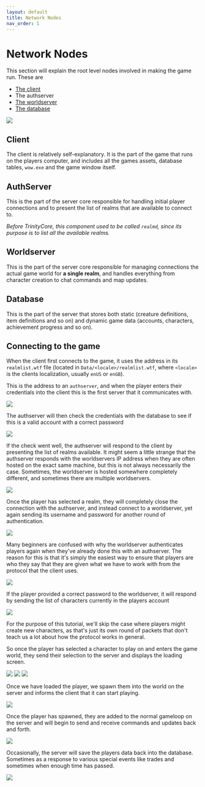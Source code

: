 ```yaml
---
layout: default
title: Network Nodes
nav_order: 1
---
```


# Network Nodes

This section will explain the root level nodes involved in making the game run. These are

- [The client](./client)
- The authserver
- [The worldserver](./worldserver)
- [The database](./database)

<img src="https://i.imgur.com/AMEWUrv.png">

## Client

The client is relatively self-explanatory. It is the part of the game that runs on the players computer, and includes all the games assets, database tables, `wow.exe` and the game window itself.

## AuthServer

This is the part of the server core responsible for handling initial player connections and to present the list of realms that are available to connect to.

_Before TrinityCore, this component used to be called `realmd`, since its purpose is to list all the available realms._

## Worldserver

This is the part of the server core responsible for managing connections the actual game world for **a single realm**, and handles everything from character creation to chat commands and map updates.

## Database

This is the part of the server that stores both static (creature definitions, item definitions and so on) and dynamic game data (accounts, characters, achievement progress and so on).

## Connecting to the game

When the client first connects to the game, it uses the address in its `realmlist.wtf` file (located in `Data/<locale>/realmlist.wtf`, where `<locale>` is the clients localization, usually `enUS` or `enGB`).

This is the address to an `authserver`, and when the player enters their credentials into the client this is the first server that it communicates with.

<img src="https://i.imgur.com/d8sX07b.png">

The authserver will then check the credentials with the database to see if this is a valid account with a correct password

<img src="https://i.imgur.com/cTHo3cO.png">

If the check went well, the authserver will respond to the client by presenting the list of realms available. It might seem a little strange that the authserver responds with the worldservers IP address when they are often hosted on the exact same machine, but this is not always necessarily the case. Sometimes, the worldserver is hosted somewhere completely different, and sometimes there are multiple worldservers.

<img src="https://i.imgur.com/nmZ2q73.png">

Once the player has selected a realm, they will completely close the connection with the authserver, and instead connect to a worldserver, yet again sending its username and password for another round of authentication.

<img src="https://i.imgur.com/6NDV0VE.png">

Many beginners are confused with why the worldserver authenticates players again when they've already done this with an authserver. The reason for this is that it's simply the easiest way to ensure that players are who they say that they are given what we have to work with from the protocol that the client uses.

<img src="https://i.imgur.com/SfMXZaE.png">

If the player provided a correct password to the worldserver, it will respond by sending the list of characters currently in the players account

<img src="https://i.imgur.com/CScoKOk.png">

For the purpose of this tutorial, we'll skip the case where players might create new characters, as that's just its own round of packets that don't teach us a lot about how the protocol works in general.

So once the player has selected a character to play on and enters the game world, they send their selection to the server and displays the loading screen.

<img src="https://i.imgur.com/iDiUCCT.png">

<img src="https://i.imgur.com/gRJccK7.png">

<img src="https://i.imgur.com/HN4Vct2.png">

Once we have loaded the player, we spawn them into the world on the server and informs the client that it can start playing.

<img src="https://i.imgur.com/Dlvk7Qt.png">

Once the player has spawned, they are added to the normal gameloop on the server and will begin to send and receive commands and updates back and forth. 

<img src="https://i.imgur.com/8zM6VqB.png">


Occasionally, the server will save the players data back into the database. Sometimes as a response to various special events like trades and sometimes when enough time has passed.

<img src="https://i.imgur.com/SplbacF.png">